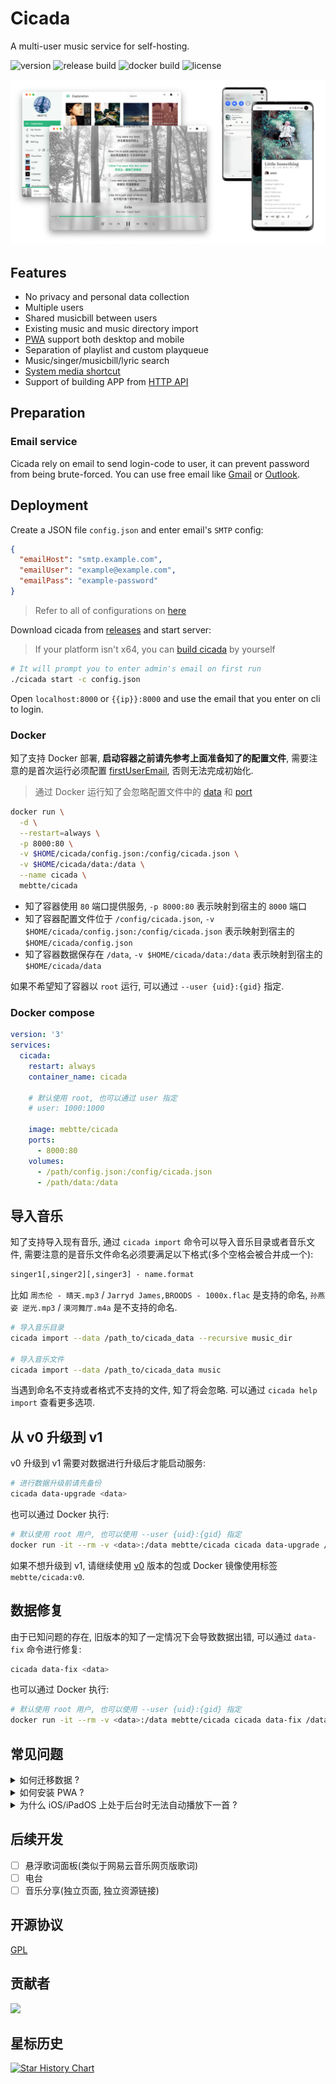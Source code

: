 # Cicada

A multi-user music service for self-hosting.

![version](https://img.shields.io/github/v/release/mebtte/cicada?style=for-the-badge)
![release build](https://img.shields.io/github/actions/workflow/status/mebtte/cicada/build_and_release.yaml?label=release%20build&style=for-the-badge)
![docker build](https://img.shields.io/github/actions/workflow/status/mebtte/cicada/docker_build_and_push.yaml?label=docker%20build&style=for-the-badge)
![license](https://img.shields.io/github/license/mebtte/cicada?style=for-the-badge)

![](./docs/screenshot.png)

## Features

- No privacy and personal data collection
- Multiple users
- Shared musicbill between users
- Existing music and music directory import
- [PWA](https://developer.mozilla.org/docs/Web/Progressive_web_apps) support both desktop and mobile
- Separation of playlist and custom playqueue
- Music/singer/musicbill/lyric search
- [System media shortcut](https://developer.mozilla.org/docs/Web/API/MediaSession)
- Support of building APP from [HTTP API](./apps/pwa/src/server)

## Preparation

### Email service

Cicada rely on email to send login-code to user, it can prevent password from being brute-forced. You can use free email like [Gmail](https://mail.google.com) or [Outlook](https://outlook.live.com).

## Deployment

Create a JSON file `config.json` and enter email's `SMTP` config:

```json
{
  "emailHost": "smtp.example.com",
  "emailUser": "example@example.com",
  "emailPass": "example-password"
}
```

> Refer to all of configurations on [here](./docs/config/index.md)

Download cicada from [releases](https://github.com/mebtte/cicada/releases) and start server:

> If your platform isn't x64, you can [build cicada](./docs/build/index.md) by yourself

```sh
# It will prompt you to enter admin's email on first run
./cicada start -c config.json
```

Open `localhost:8000` or `{{ip}}:8000` and use the email that you enter on cli to login.

### Docker

知了支持 Docker 部署, **启动容器之前请先参考上面准备知了的配置文件**, 需要注意的是首次运行必须配置 [firstUserEmail](./docs/config/index.md#firstUserEmail), 否则无法完成初始化.

> 通过 Docker 运行知了会忽略配置文件中的 [data](./docs/config/index.md#data) 和 [port](./docs/config/index.md#port)

```sh
docker run \
  -d \
  --restart=always \
  -p 8000:80 \
  -v $HOME/cicada/config.json:/config/cicada.json \
  -v $HOME/cicada/data:/data \
  --name cicada \
  mebtte/cicada
```

- 知了容器使用 `80` 端口提供服务, `-p 8000:80` 表示映射到宿主的 `8000` 端口
- 知了容器配置文件位于 `/config/cicada.json`, `-v $HOME/cicada/config.json:/config/cicada.json` 表示映射到宿主的 `$HOME/cicada/config.json`
- 知了容器数据保存在 `/data`, `-v $HOME/cicada/data:/data` 表示映射到宿主的 `$HOME/cicada/data`

如果不希望知了容器以 `root` 运行, 可以通过 `--user {uid}:{gid}` 指定.

### Docker compose

```yml
version: '3'
services:
  cicada:
    restart: always
    container_name: cicada

    # 默认使用 root, 也可以通过 user 指定
    # user: 1000:1000

    image: mebtte/cicada
    ports:
      - 8000:80
    volumes:
      - /path/config.json:/config/cicada.json
      - /path/data:/data
```

## 导入音乐

知了支持导入现有音乐, 通过 `cicada import` 命令可以导入音乐目录或者音乐文件, 需要注意的是音乐文件命名必须要满足以下格式(多个空格会被合并成一个):

```txt
singer1[,singer2][,singer3] - name.format
```

比如 `周杰伦 - 晴天.mp3` / `Jarryd James,BROODS - 1000x.flac` 是支持的命名, `孙燕姿 逆光.mp3` / `漠河舞厅.m4a` 是不支持的命名.

```sh
# 导入音乐目录
cicada import --data /path_to/cicada_data --recursive music_dir

# 导入音乐文件
cicada import --data /path_to/cicada_data music
```

当遇到命名不支持或者格式不支持的文件, 知了将会忽略. 可以通过 `cicada help import` 查看更多选项.

## 从 v0 升级到 v1

v0 升级到 v1 需要对数据进行升级后才能启动服务:

```sh
# 进行数据升级前请先备份
cicada data-upgrade <data>
```

也可以通过 Docker 执行:

```sh
# 默认使用 root 用户, 也可以使用 --user {uid}:{gid} 指定
docker run -it --rm -v <data>:/data mebtte/cicada cicada data-upgrade /data
```

如果不想升级到 v1, 请继续使用 [v0](https://github.com/mebtte/cicada/releases/tag/0.78.1) 版本的包或 Docker 镜像使用标签 `mebtte/cicada:v0`.

## 数据修复

由于已知问题的存在, 旧版本的知了一定情况下会导致数据出错, 可以通过 `data-fix` 命令进行修复:

```sh
cicada data-fix <data>
```

也可以通过 Docker 执行:

```sh
# 默认使用 root 用户, 也可以使用 --user {uid}:{gid} 指定
docker run -it --rm -v <data>:/data mebtte/cicada cicada data-fix /data
```

## 常见问题

<details>
  <summary>如何迁移数据 ?</summary>

知了所有数据都位于 `{{data}}` 目录下, 将 `{{data}}` 目录复制或者移动即可完成迁移.

</details>

<details>
  <summary>如何安装 PWA ?</summary>

[PWA](https://developer.mozilla.org/docs/Web/Progressive_web_apps) 仅支持 `HTTPS` 或者 `localhost`, 知了目前暂不支持配置 `HTTPS`, 请使用 `nginx` 之类的工具进行 `HTTPS` 反向代理. Chrome 下安装方法请查看[教程](https://support.google.com/chrome/answer/9658361?hl=en&co=GENIE.Platform%3DDesktop).

</details>

<details>
  <summary>为什么 iOS/iPadOS 上处于后台时无法自动播放下一首 ?</summary>

目前 Safari 对 PWA 支持度较低, 当页面处于后台时会暂停 JavaScript 的执行导致无法自动下一首, 需要等待 Safari 提高对 PWA 的支持才能解决相关问题.

</details>

## 后续开发

- [ ] 悬浮歌词面板(类似于网易云音乐网页版歌词)
- [ ] 电台
- [ ] 音乐分享(独立页面, 独立资源链接)

## 开源协议

[GPL](./license)

## 贡献者

<a href="https://github.com/mebtte/cicada/graphs/contributors">
  <img src="https://contrib.rocks/image?repo=mebtte/cicada" />
</a>

## 星标历史

[![Star History Chart](https://api.star-history.com/svg?repos=mebtte/cicada&type=Timeline)](https://star-history.com/#mebtte/cicada&Timeline)
